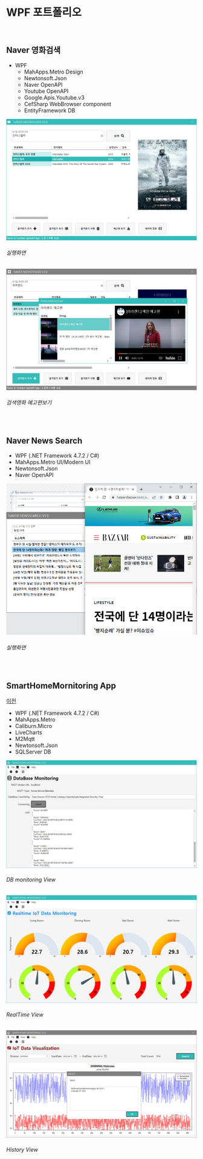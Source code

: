 # WPF 포트폴리오

<br/>

## Naver 영화검색
  - WPF
    - MahApps.Metro Design
    - Newtonsoft.Json
    - Naver OpenAPI
    - Youtube OpenAPI
    - Google.Apis.Youtube.v3
    - CefSharp WebBrowser component
    - EntityFramework DB
    
![NaverMovieFinder](https://github.com/AellimSun/StudyWpf/blob/main/capture/interstellar.png)
###### 실행화면

![YoutubePlay](https://github.com/AellimSun/StudyWpf/blob/main/capture/youtubTrailer.JPG)
###### 검색영화 예고편보기


<br/>

## Naver News Search
  - WPF (.NET Framework 4.7.2 / C#)
  - MahApps.Metro UI/Modern UI
  - Newtonsoft.Json
  - Naver OpenAPI

![NaverNewsSearch](https://raw.githubusercontent.com/AellimSun/StudyWpf/main/capture/NaverNews.png)
###### 실행화면


<br/>

## SmartHomeMornitoring App
[이전](https://github.com/AellimSun/StudyWpf)
 - WPF (.NET Framework 4.7.2 / C#)
  - MahApps.Metro
  - Caliburn.Micro
  - LiveCharts
  - M2Mqtt
  - Newtonsoft.Json
  - SQLServer DB

![SmartHomeMornitoring](https://github.com/AellimSun/StudyWpf/blob/main/capture/SmartHomeMonitoring.JPG)
###### DB monitoring View

![RealTimeView](https://github.com/AellimSun/StudyWpf/blob/main/capture/SmartHomeMonitoring_RealTime.png)
###### RealTime View

![HistoryView](https://github.com/AellimSun/StudyWpf/blob/main/capture/SmartHomeMonitoring_History.png)
###### History View
